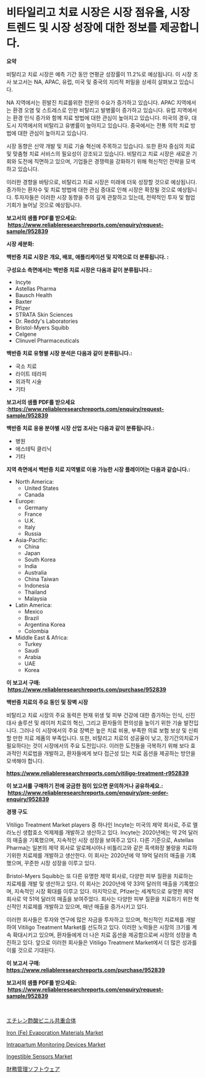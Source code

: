 <p><h1>비타일리고 치료 시장은 시장 점유율, 시장 트렌드 및 시장 성장에 대한 정보를 제공합니다.</h1></p><p><strong>요약</strong></p>
<p><p>비탈리고 치료 시장은 예측 기간 동안 연평균 성장률이 11.2%로 예상됩니다. 이 시장 조사 보고서는 NA, APAC, 유럽, 미국 및 중국의 지리적 퍼밀을 상세히 살펴보고 있습니다.</p><p>NA 지역에서는 흰발진 치료를위한 전문의 수요가 증가하고 있습니다. APAC 지역에서는 환경 오염 및 스트레스로 인한 비탈리고 발병률이 증가하고 있습니다. 유럽 지역에서는 환경 인식 증가와 함께 치료 방법에 대한 관심이 높아지고 있습니다. 미국의 경우, 대도시 지역에서의 비탈리고 유병률이 높아지고 있습니다. 중국에서는 전통 의학 치료 방법에 대한 관심이 높아지고 있습니다.</p><p>시장 동향은 신약 개발 및 치료 기술 혁신에 주목하고 있습니다. 또한 환자 중심의 치료 및 맞춤형 치료 서비스의 필요성이 강조되고 있습니다. 비탈리고 치료 시장은 새로운 기회와 도전에 직면하고 있으며, 기업들은 경쟁력을 강화하기 위해 혁신적인 전략을 모색하고 있습니다.</p><p>이러한 경향을 바탕으로, 비탈리고 치료 시장은 미래에 더욱 성장할 것으로 예상됩니다. 증가하는 환자수 및 치료 방법에 대한 관심 증대로 인해 시장은 확장될 것으로 예상됩니다. 투자자들은 이러한 시장 동향을 주의 깊게 관찰하고 있는데, 전략적인 투자 및 협업 기회가 늘어날 것으로 예상됩니다.</p></p>
<p><strong>보고서의 샘플 PDF를 받으세요: &nbsp;<a href="https://www.reliableresearchreports.com/enquiry/request-sample/952839">https://www.reliableresearchreports.com/enquiry/request-sample/952839</a></strong></p>
<p><strong>시장 세분화:</strong></p>
<p><strong> 백반증 치료 시장은 개요, 배포, 애플리케이션 및 지역으로 더 분류됩니다. :</strong></p>
<p><strong>구성요소 측면에서는 백반증 치료 시장은 다음과 같이 분류됩니다.:</strong></p>
<p><ul><li>Incyte</li><li>Astellas Pharma</li><li>Bausch Health</li><li>Baxter</li><li>Pfizer</li><li>STRATA Skin Sciences</li><li>Dr. Reddy's Laboratories</li><li>Bristol-Myers Squibb</li><li>Celgene</li><li>Clinuvel Pharmaceuticals</li></ul></p>
<p><strong> 백반증 치료 유형별 시장 분석은 다음과 같이 분류됩니다.:</strong></p>
<p><ul><li>국소 치료</li><li>라이트 테라피</li><li>외과적 시술</li><li>기타</li></ul></p>
<p><strong>보고서의 샘플 PDF를 받으세요 :<a href="https://www.reliableresearchreports.com/enquiry/request-sample/952839">https://www.reliableresearchreports.com/enquiry/request-sample/952839</a></strong></p>
<p><strong> 백반증 치료 응용 분야별 시장 산업 조사는 다음과 같이 분류됩니다.:</strong></p>
<p><ul><li>병원</li><li>에스테틱 클리닉</li><li>기타</li></ul></p>
<p><strong>지역 측면에서 백반증 치료 지역별로 이용 가능한 시장 플레이어는 다음과 같습니다.:</strong></p>
<p><ul>
    <li>
        North America:
        <ul>
            <li>United States</li>
            <li>Canada</li>
        </ul>
    </li>
    <li>
        Europe:
        <ul>
            <li>Germany</li>
            <li>France</li>
            <li>U.K.</li>
            <li>Italy</li>
            <li>Russia</li>
        </ul>
    </li>
    <li>
        Asia-Pacific:
        <ul>
            <li>China</li>
            <li>Japan</li>
            <li>South Korea</li>
            <li>India</li>
            <li>Australia</li>
            <li>China Taiwan</li>
            <li>Indonesia</li>
            <li>Thailand</li>
            <li>Malaysia</li>
        </ul>
    </li>
    <li>
        Latin America:
        <ul>
            <li>Mexico</li>
            <li>Brazil</li>
            <li>Argentina Korea</li>
            <li>Colombia</li>
        </ul>
    </li>
    <li>
        Middle East & Africa:
        <ul>
            <li>Turkey</li>
            <li>Saudi</li>
            <li>Arabia</li>
            <li>UAE</li>
            <li>Korea</li>
        </ul>
    </li>
    </ul></p>
<p><strong>이 보고서 구매: &nbsp;<a href="https://www.reliableresearchreports.com/purchase/952839">https://www.reliableresearchreports.com/purchase/952839</a></strong></p>
<p><strong>백반증 치료의 주요 동인 및 장벽 시장</strong></p>
<p><p>비탈리고 치료 시장의 주요 동력은 현재 위생 및 피부 건강에 대한 증가하는 인식, 신진 대사 솔루션 및 레이저 치료의 혁신, 그리고 환자들의 편의성을 높이기 위한 기술 발전입니다. 그러나 이 시장에서의 주요 장벽은 높은 치료 비용, 부족한 의료 보험 보상 및 신뢰할 만한 치료 제품의 부족입니다. 또한, 비탈리고 치료의 성공율이 낮고, 장기간의치료가 필요하다는 것이 시장에서의 주요 도전입니다. 이러한 도전들을 극복하기 위해 보다 효과적인 치료법을 개발하고, 환자들에게 보다 접근성 있는 치료 옵션을 제공하는 방안을 모색해야 합니다.</p></p>
<p><strong><a href="https://www.reliableresearchreports.com/vitiligo-treatment-r952839">https://www.reliableresearchreports.com/vitiligo-treatment-r952839</a></strong></p>
<p><strong>이 보고서를 구매하기 전에 궁금한 점이 있으면 문의하거나 공유하세요.: &nbsp;<a href="https://www.reliableresearchreports.com/enquiry/pre-order-enquiry/952839">https://www.reliableresearchreports.com/enquiry/pre-order-enquiry/952839</a></strong></p>
<p><strong>경쟁 구도</strong></p>
<p><p>Vitiligo Treatment Market players 중 하나인 Incyte는 미국의 제약 회사로, 주로 멜라노신 생합효소 억제제를 개발하고 생산하고 있다. Incyte는 2020년에는 약 2억 달러의 매출을 기록했으며, 지속적인 시장 성장을 보여주고 있다. 다른 기준으로, Astellas Pharma는 일본의 제약 회사로 알로페시아나 비틀리고와 같은 흑색화장 불량을 치료하기위한 치료제를 개발하고 생산한다. 이 회사는 2020년에 약 19억 달러의 매출을 기록했으며, 꾸준한 시장 성장을 이루고 있다.</p><p>Bristol-Myers Squibb는 또 다른 유명한 제약 회사로, 다양한 피부 질환을 치료하는 치료제를 개발 및 생산하고 있다. 이 회사는 2020년에 약 33억 달러의 매출을 기록했으며, 지속적인 시장 확대를 이루고 있다. 마지막으로, Pfizer는 세계적으로 유명한 제약 회사로 약 51억 달러의 매출을 보여주었다. 회사는 다양한 피부 질환을 치료하기 위한 혁신적인 치료제를 개발하고 있으며, 매년 매출을 증가시키고 있다.</p><p>이러한 회사들은 투자와 연구에 많은 자금을 투자하고 있으며, 혁신적인 치료제를 개발하여 Vitiligo Treatment Market를 선도하고 있다. 이러한 노력들은 시장의 크기를 계속 확대시키고 있으며, 환자들에게 더 나은 치료 옵션을 제공함으로써 시장의 성장을 촉진하고 있다. 앞으로 이러한 회사들은 Vitiligo Treatment Market에서 더 많은 성과를 이룰 것으로 기대된다.</p></p>
<p><strong>이 보고서 구매: &nbsp; <a href="https://www.reliableresearchreports.com/purchase/952839">https://www.reliableresearchreports.com/purchase/952839</a></strong></p>
<p><strong>보고서의 샘플 PDF를 받으세요: &nbsp;<a href="https://www.reliableresearchreports.com/enquiry/request-sample/952839">https://www.reliableresearchreports.com/enquiry/request-sample/952839</a></strong><strong></strong></p>
<p>&nbsp;</p>
<p><p><a href="https://github.com/lily-u-genius/Market-Research-Report-List-1/blob/main/409040248379.md">エチレン酢酸ビニル共重合体</a></p><p><a href="https://issuu.com/reportprime-2/docs/iron-fe-evaporation-materials-market-size-2030.ppt">Iron (Fe) Evaporation Materials Market</a></p><p><a href="https://github.com/nathandecarvalho/Market-Research-Report-List-3/blob/main/intrapartum-monitoring-devices-market.md">Intrapartum Monitoring Devices Market</a></p><p><a href="https://github.com/julyju69/Market-Research-Report-List-3/blob/main/ingestible-sensors-market.md">Ingestible Sensors Market</a></p><p><a href="https://github.com/DemarcusKuhlman/Market-Research-Report-List-1/blob/main/410126148380.md">財務管理ソフトウェア</a></p></p>